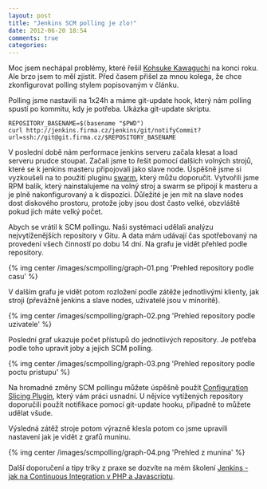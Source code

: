 ```yaml
---
layout: post
title: "Jenkins SCM polling je zlo!"
date: 2012-06-20 18:54
comments: true
categories: 
---
```

Moc jsem nechápal problémy, které řešil [Kohsuke Kawaguchi](http://kohsuke.org/2011/12/01/polling-must-die-triggering-jenkins-builds-from-a-git-hook/) na konci roku. Ale brzo jsem to měl zjistit. Před časem přišel za mnou kolega, že chce zkonfigurovat polling stylem popisovaným v článku. 

Polling jsme nastavili na 1x24h a máme git-update hook, který nám polling spustí po kommitu, kdy je potřeba. Ukázka git-update skriptu.

	REPOSITORY_BASENAME=$(basename "$PWD") 
	curl http://jenkins.firma.cz/jenkins/git/notifyCommit?url=ssh://git@git.firma.cz/$REPOSITORY_BASENAME

V poslední době nám performace jenkins serveru začala klesat a load serveru prudce stoupat. Začali jsme to řešit pomocí dalších volných strojů, které se k jenkins masteru připojovali jako slave node. Úspěšně jsme si vyzkoušeli na to použití pluginu [swarm](https://wiki.jenkins-ci.org/display/JENKINS/Swarm+Plugin), který můžu doporučit. Vytvořili jsme RPM balík, který nainstalujeme na volný stroj a swarm se připojí k masteru a je plně nakonfigurovaný a k dispozici. Důležité je jen mít na slave nodes dost diskového prostoru, protože joby jsou dost často velké, obzvláště pokud jich máte velký počet. 

Abych se vrátil k SCM pollingu. Naši systémaci udělali analýzu nejvytíženějších repository v Gitu. A data mám udávají čas spotřebovaný na provedení všech činností po dobu 14 dní. Na grafu je vidět přehled podle repository.

{% img center /images/scmpolling/graph-01.png 'Prehled repository podle casu' %}

V dalším grafu je vidět potom rozložení podle zátěže jednotlivými klienty, jak stroji (převážně jenkins a slave nodes, uživatelé jsou v minoritě).

{% img center /images/scmpolling/graph-02.png 'Prehled repository podle uzivatele' %}

Poslední graf ukazuje počet přístupů do jednotlivých repository. Je potřeba podle toho upravit joby a jejich SCM polling.

{% img center /images/scmpolling/graph-03.png 'Prehled repository podle poctu pristupu' %}


Na hromadné změny SCM pollingu můžete úspěšně použít [Configuration Slicing Plugin](https://wiki.jenkins-ci.org/display/JENKINS/Configuration+Slicing+Plugin), který vám práci usnadní. U nějvíce vytížených repository doporučili použít notifikace pomocí git-update hooku, případně to můžete udělat všude.

Výsledná zátěž stroje potom výrazně klesla potom co jsme upravili nastavení jak je vidět z grafů muninu.

{% img center /images/scmpolling/graph-04.png 'Prehled z munina' %}

Další doporučení a tipy triky z praxe se dozvíte na mém školení [Jenkins - jak na Continuous Integration v PHP a Javascriptu](http://bit.ly/k-ci).